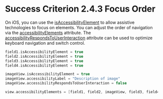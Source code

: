 # Success Criterion 2.4.3 Focus Order

On iOS, you can use the [isAccessibilityElement](https://developer.apple.com/documentation/objectivec/nsobject/1615141-isaccessibilityelement) to allow assistive technologies to focus on elements. You can adjust the order of navigation via the [accessibilityElements](https://developer.apple.com/documentation/objectivec/nsobject/1615147-accessibilityelements) attribute. The [accessibilityRespondsToUserInteraction](https://developer.apple.com/documentation/objectivec/nsobject/3043551-accessibilityrespondstouserinter) attribute can be used to optimize keyboard navigation and switch control.

```swift
field1.isAccessibilityElement = true
field2.isAccessibilityElement = true
field3.isAccessibilityElement = true
field4.isAccessibilityElement = true

imageView.isAccessibilityElement = true
imageView.accessibilityLabel = "Description of image"
imageView.accessibilityRespondsToUserInteraction = false

view.accessibilityElements = [field1, field2, imageView, field3, field4]
```
